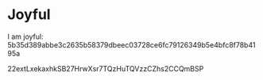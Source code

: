 # Joyful

I am joyful: 5b35d389abbe3c2635b58379dbeec03728ce6fc79126349b5e4bfc8f78b4195a


22extLxekaxhkSB27HrwXsr7TQzHuTQVzzCZhs2CCQmBSP